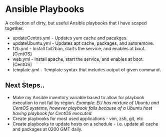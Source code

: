 # Ansible Playbooks

A collection of dirty, but useful Ansible playbooks that I have scaped together. 

* updateCentos.yml - Updates yum cache and pacakges.
* updateUbuntu.yml - Updates apt cache, packages, and autoremove.
* f2b.yml - Install fail2ban, starts the service, and enables at boot. [CentOS]
* web.yml - Install apache, start the service, and enables at boot. [CentOS]
* template.yml - Template syntax that includes output of given command.

## Next Steps..
* Make my Ansible inventory variable based to allow for playbook execution to not fail by region. 
*Example: EU has mixture of Ubuntu and CentOS systems, however playbook fails because of a Ubuntu host having playbook for CentOS executed.*
* Create playbooks for most used applications - vim, zsh, git, etc
* Create playbooks to update hosts on a schedule - i.e. update all cache and packages at 0200 GMT daily. 

